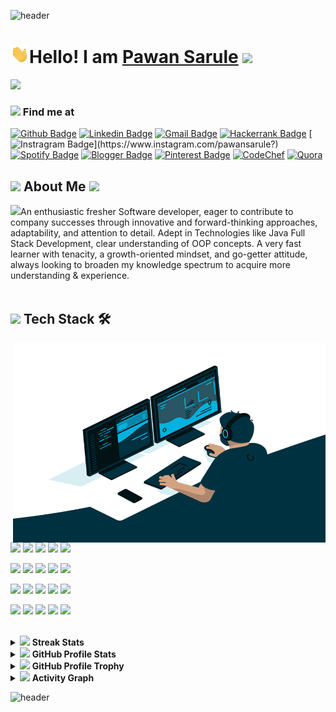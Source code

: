 ![header](https://capsule-render.vercel.app/api?type=waving&color=gradient&height=140&fontSize=60&fontColor=EBF4FA&text=𝔓𝔞𝔴𝔞𝔫%20𝔖𝔞𝔯𝔲𝔩𝔢&animation=blinking&fontAlign=75&fontAlignY=30)
<h1> <img src="https://raw.githubusercontent.com/ABSphreak/ABSphreak/master/gifs/Hi.gif" width="30">Hello! I am <a href="https://pawansarule.github.io/">Pawan Sarule</a> <img src="https://emojis.slackmojis.com/emojis/images/1531849430/4246/blob-sunglasses.gif?1531849430" width="30"></h1>
</h1>

![](https://komarev.com/ghpvc/?username=pawansarule&color=F70D1A&style=plastic&label=PROFILE+VIEWS)
### <img src="https://cdn.pixabay.com/animation/2023/06/13/15/12/15-12-34-590_512.gif" width="20"> Find me at
[![Github Badge](http://img.shields.io/badge/-Github-black?style=plastic&logo=github&link=https://github.com/pawansarule/)](https://github.com/pawansarule/) 
[![Linkedin Badge](https://img.shields.io/badge/-LinkedIn-blue?style=plastic&logo=Linkedin&logoColor=white&link=https://www.linkedin.com/in/pawan-sarule/)](https://www.linkedin.com/in/pawan-sarule)
[![Gmail Badge](https://img.shields.io/badge/-Gmail-d14836?style=plastic&logo=Gmail&logoColor=white&link=mailto:sarulepavan@gmail.com)](mailto:sarulepavan@gmail.com)
[![Hackerrank Badge](https://img.shields.io/badge/-Hackerrank-2EC866?style=plastic&logo=HackerRank&logoColor=white&link=https://www.hackerrank.com/Defcon27)](https://www.hackerrank.com/sarulepavan)
[![Instragram Badge](https://img.shields.io/badge/-Instagram-E4405F?style=plastic&logo=instagram&logoColor=white&link=https://www.instagram.com/pawansarule?)](https://www.instagram.com/pawansarule?)
[![Spotify Badge](https://img.shields.io/badge/Spotify-1ED761?&style=plastic&logo=spotify&logoColor=white&link=https://open.spotify.com/user/31tdujyiwobgkdhfmwp6g3itmtwe?si=b141d512730847bf&utm_source=copy-link&dl_branch=1)](https://open.spotify.com/user/31tdujyiwobgkdhfmwp6g3itmtwe?si=b141d512730847bf&utm_source=copy-link&dl_branch=1)
[![Blogger Badge](https://img.shields.io/badge/Blogger-FF5722?style=plastic&logo=blogger&logoColor=white&link=https://sarulepawan.blogspot.com/)](https://sarulepawan.blogspot.com/)
[![Pinterest Badge](https://img.shields.io/badge/Pinterest-%23E60023.svg?&style=plastic&logo=Pinterest&logoColor=white&link=https://in.pinterest.com/pawansarule/)](https://in.pinterest.com/pawansarule/)
[![CodeChef](https://img.shields.io/badge/CodeChef-%23964B00.svg?style=plastic&logo=CodeChef&logoColor=white&link=https://www.codechef.com/users/pawansarule/)](https://www.codechef.com/users/pawansarule/)
[![Quora](https://img.shields.io/badge/Quora-%23B92B27.svg?style=plastic&logo=Quora&logoColor=white&link=https://www.quora.com/profile/PAWAN-SARULE/)](https://www.quora.com/profile/PAWAN-SARULE/)

## <img src="https://media0.giphy.com/media/2wXzHRJttakUh5m53W/giphy.gif?cid=6c09b952a1f50be6aca1384a681a754d110fd8eedadedfcd&rid=giphy.gif&ct=s" width="30"> About Me  <img src="https://media.giphy.com/media/VgCDAzcKvsR6OM0uWg/giphy.gif" width="50"> 
<img src="https://1.bp.blogspot.com/-YAc8tHuSoLg/Xq_2gi_CwUI/AAAAAAAAp2I/lFpt4mX_HvYGke58YJIsZDB4AXSJKn7pgCNcBGAsYHQ/s1600/laptop.gif" width="28">An enthusiastic fresher Software developer, eager to contribute to company successes 
through innovative and forward-thinking approaches, adaptability, and attention to detail. 
Adept in Technologies like Java Full Stack Development, clear understanding of OOP 
concepts. A very fast learner with tenacity, a growth-oriented mindset, and go-getter 
attitude, always looking to broaden my knowledge spectrum to acquire more 
understanding & experience.
<br/><br/>
 
## <img src="https://media0.giphy.com/media/2wXzHRJttakUh5m53W/giphy.gif?cid=6c09b952a1f50be6aca1384a681a754d110fd8eedadedfcd&rid=giphy.gif&ct=s" width="30"> Tech Stack 🛠 
<img align="right" alt="GIF" src="https://github.com/pawansarule/pawansarule/blob/main/code.gif?raw=true" width="500" height="320" />


 
<img height="20" src="https://img.shields.io/badge/java-%23ED8B00?style=plastic&logo=openjdk&logoColor=white"> <img height="20" src="https://img.shields.io/badge/c%23-%23239120?style=plastic&logo=csharp&logoColor=white"> <img height="20" src="https://img.shields.io/badge/MySQL-00000F?style=plastic&logo=mysql&logoColor=white"> <img height="20" src="https://img.shields.io/badge/spring-%236DB33F?style=plastic&logo=spring&logoColor=white"> <img height="20" src="https://img.shields.io/badge/AWS-%23FF9900?style=plastic&logo=amazon-aws&logoColor=white">


<img height="20" src="https://img.shields.io/badge/HTML-239120?style=plastic&logo=html5&logoColor=white&color=orange"> <img height="20" src="https://img.shields.io/badge/CSS-239120?&style=plastic&logo=css3&logoColor=white&color=blue"> <img height="20" src="https://img.shields.io/badge/JS-F7DF1E?style=plastic&logo=javascript&logoColor=black"> <img height="20" src="https://img.shields.io/badge/bootstrap-%238511FA?style=plastic&logo=bootstrap&logoColor=white"> <img height="20" src="https://img.shields.io/badge/react-%2320232a?style=plastic&logo=react&logoColor=white">


<img height="20" src="https://img.shields.io/badge/python-3670A0?style=plastic&logo=python&logoColor=white"> <img height="20" src="https://img.shields.io/badge/C-00599C?style=plastic&logo=c&logoColor=white"> <img height="20" src="https://img.shields.io/badge/c++-%2300599C?style=plastic&logo=c%2B%2B&logoColor=white"> <img height="20" src="https://img.shields.io/badge/Linux-FCC624?style=plastic&logo=linux&logoColor=black"> <img height="20" src="https://img.shields.io/badge/Oracle-F80000?style=plastic&logo=oracle&logoColor=white">


<img height="20" src="https://img.shields.io/badge/go-%2300ADD8?style=plastic&logo=go&logoColor=white"> <img height="20" src="https://img.shields.io/badge/php-%23777BB4?style=plastic&logo=php&logoColor=white"> <img height="20" src="https://img.shields.io/badge/r-%23276DC3?style=plastic&logo=r&logoColor=white"> <img height="20" src="https://img.shields.io/badge/Shell_Script-121011?style=plastic&logo=gnu-bash&logoColor=white"> <img height="20" src="https://img.shields.io/badge/.NET-5C2D91?style=plastic&logo=.net&logoColor=white">



<br/>

<details> 
<summary><img src="https://media3.giphy.com/media/Uv8Ta4p6YryoilH5Bp/giphy.gif?cid=6c09b952cdad3a55aa555f0e68dabfb0904f4b8c9520508e&rid=giphy.gif&ct=s" width="19"> <b>Streak Stats</b></summary>
<br/>
<p align="center">
<a>
<img alt="pawansarule's streak" src="https://github-readme-streak-stats.herokuapp.com/?user=pawansarule&theme=black-ice&hide_border=true&stroke=0000&background=0D1117&ring=60D9FA&fire=FFE87C&currStreakLabel=FFE87C&currStreakNum=52fa5a&sideNums=52fa5a&sideLabels=60D9FA"/>
</a>
<br/> 
</details>

<details> 
<summary><img src="https://media0.giphy.com/media/IzLejEn5juzsLN4AqX/giphy.gif?cid=6c09b95202d701c99b6d656b3bbfd11a5df50c10f17e6daa&rid=giphy.gif&ct=s" width="19"> <b>GitHub Profile Stats</b></summary>
<br/>
 <p align="center">
<a>
<img height="118px" src="https://github-readme-stats.vercel.app/api?username=pawansarule&hide_title=true&hide_border=true&show_icons=true&include_all_commits=true&count_private=true&line_height=21&text_color=000&icon_color=000&bg_color=0,ea6161,ffc64d,fffc4d,52fa5a&theme=graywhite&hide=prs,contribs" /><a><img height="118px" img alt="pawansarule's Top Languages" src="https://github-readme-stats.vercel.app/api/top-langs/?username=pawansarule&&hide_border=true&layout=compact&langs_count=6&exclude_repo=comp426,Redventures-Movie-Quotes&text_color=000&icon_color=fff&bg_color=0,52fa5a,4dfcff,c64dff&theme=graywhite" />
</a>
<br/> 
</details>

<details> 
<summary><img src="https://c.tenor.com/lbJXQL_diL0AAAAi/ahmeteroll.gif&ct=s" width="19"> <b>GitHub Profile Trophy</b></summary></summary>
<br/> 

[![trophy](https://github-profile-trophy.vercel.app/?username=pawansarule&title=Commits,Stars,Repositories&theme=juicyfresh&row=1&column=3&margin-w=20&no-bg=true&no-frame=true)](https://github.com/pawansarule/github-profile-trophy)
</details>


<details> 
<summary><img src="https://media0.giphy.com/media/0qjoCMz8Z8jaLZ6Yal/giphy.gif?cid=6c09b952d1e1bf12ca4ee98f8908b8a8115a3aa2de75ff42&rid=giphy.gif&ct=s" width="19"> <b>Activity Graph</b></summary>
<a>
<img src="https://github-readme-activity-graph.vercel.app/graph?username=pawansarule&theme=react-dark&area=true&point=52fa5a&hide_border=true" width="100%">
</a>
</details>

![header](https://capsule-render.vercel.app/api?type=waving&color=gradient&height=140&section=footer)
